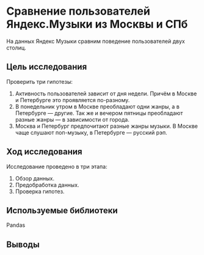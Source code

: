 # Сравнение пользователей Яндекс.Музыки из Москвы и СПб

На данных Яндекс Музыки сравним поведение пользователей двух столиц.

## Цель исследования

Проверить три гипотезы:

1. Активность пользователей зависит от дня недели. Причём в Москве и Петербурге это проявляется по-разному.
2. В понедельник утром в Москве преобладают одни жанры, а в Петербурге — другие. Так же и вечером пятницы преобладают разные жанры — в зависимости от города.
3. Москва и Петербург предпочитают разные жанры музыки. В Москве чаще слушают поп-музыку, в Петербурге — русский рэп.

## Ход исследования

Исследование проведено в три этапа:

1. Обзор данных.
2. Предобработка данных.
3. Проверка гипотез.

## Используемые библиотеки

Pandas

## Выводы

